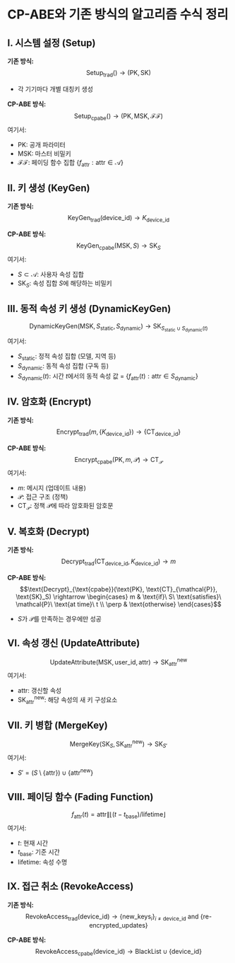 # CP-ABE와 기존 방식의 알고리즘 수식 정리

## I. 시스템 설정 (Setup)

**기존 방식:**
$$\text{Setup}_{\text{trad}}() \rightarrow (\text{PK}, \text{SK})$$
- 각 기기마다 개별 대칭키 생성

**CP-ABE 방식:**
$$\text{Setup}_{\text{cpabe}}() \rightarrow (\text{PK}, \text{MSK}, \mathcal{FF})$$
여기서:
- PK: 공개 파라미터
- MSK: 마스터 비밀키
- $\mathcal{FF}$: 페이딩 함수 집합 $\{f_{\text{attr}}: \text{attr} \in \mathcal{A}\}$

## II. 키 생성 (KeyGen)

**기존 방식:**
$$\text{KeyGen}_{\text{trad}}(\text{device\_id}) \rightarrow K_{\text{device\_id}}$$

**CP-ABE 방식:**
$$\text{KeyGen}_{\text{cpabe}}(\text{MSK}, S) \rightarrow \text{SK}_S$$
여기서:
- $S \subset \mathcal{A}$: 사용자 속성 집합
- $\text{SK}_S$: 속성 집합 $S$에 해당하는 비밀키

## III. 동적 속성 키 생성 (DynamicKeyGen)

$$\text{DynamicKeyGen}(\text{MSK}, S_{\text{static}}, S_{\text{dynamic}}) \rightarrow \text{SK}_{S_{\text{static}} \cup S_{\text{dynamic}}(t)}$$
여기서:
- $S_{\text{static}}$: 정적 속성 집합 (모델, 지역 등)
- $S_{\text{dynamic}}$: 동적 속성 집합 (구독 등)
- $S_{\text{dynamic}}(t)$: 시간 $t$에서의 동적 속성 값 = $\{f_{\text{attr}}(t) : \text{attr} \in S_{\text{dynamic}}\}$

## IV. 암호화 (Encrypt)

**기존 방식:**
$$\text{Encrypt}_{\text{trad}}(m, \{K_{\text{device\_id}}\}) \rightarrow \{\text{CT}_{\text{device\_id}}\}$$

**CP-ABE 방식:**
$$\text{Encrypt}_{\text{cpabe}}(\text{PK}, m, \mathcal{P}) \rightarrow \text{CT}_{\mathcal{P}}$$
여기서:
- $m$: 메시지 (업데이트 내용)
- $\mathcal{P}$: 접근 구조 (정책)
- $\text{CT}_{\mathcal{P}}$: 정책 $\mathcal{P}$에 따라 암호화된 암호문

## V. 복호화 (Decrypt)

**기존 방식:**
$$\text{Decrypt}_{\text{trad}}(\text{CT}_{\text{device\_id}}, K_{\text{device\_id}}) \rightarrow m$$

**CP-ABE 방식:**
$$\text{Decrypt}_{\text{cpabe}}(\text{PK}, \text{CT}_{\mathcal{P}}, \text{SK}_S) \rightarrow \begin{cases}
m & \text{if}\ S\ \text{satisfies}\ \mathcal{P}\ \text{at time}\ t \\
\perp & \text{otherwise}
\end{cases}$$
- $S$가 $\mathcal{P}$를 만족하는 경우에만 성공

## VI. 속성 갱신 (UpdateAttribute)

$$\text{UpdateAttribute}(\text{MSK}, \text{user\_id}, \text{attr}) \rightarrow \text{SK}_{\text{attr}}^{\text{new}}$$
여기서:
- $\text{attr}$: 갱신할 속성
- $\text{SK}_{\text{attr}}^{\text{new}}$: 해당 속성의 새 키 구성요소

## VII. 키 병합 (MergeKey)

$$\text{MergeKey}(\text{SK}_S, \text{SK}_{\text{attr}}^{\text{new}}) \rightarrow \text{SK}_{S'}$$
여기서:
- $S' = (S \setminus \{\text{attr}\}) \cup \{\text{attr}^{\text{new}}\}$

## VIII. 페이딩 함수 (Fading Function)

$$f_{\text{attr}}(t) = \text{attr} \| \lfloor (t - t_{\text{base}}) / \text{lifetime} \rfloor$$
여기서:
- $t$: 현재 시간
- $t_{\text{base}}$: 기준 시간
- $\text{lifetime}$: 속성 수명

## IX. 접근 취소 (RevokeAccess)

**기존 방식:**
$$\text{RevokeAccess}_{\text{trad}}(\text{device\_id}) \rightarrow \{\text{new\_keys}_i\}_{i \neq \text{device\_id}} \text{ and } \{\text{re-encrypted\_updates}\}$$

**CP-ABE 방식:**
$$\text{RevokeAccess}_{\text{cpabe}}(\text{device\_id}) \rightarrow \text{BlackList} \cup \{\text{device\_id}\}$$
